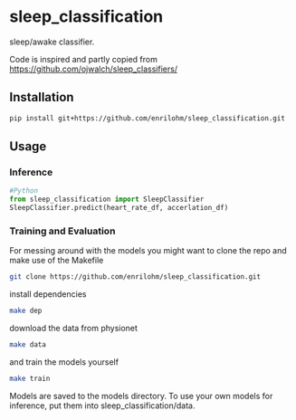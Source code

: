 # sleep_classification

sleep/awake classifier.

Code is inspired and partly copied from
<https://github.com/ojwalch/sleep_classifiers/>

## Installation

```bash
pip install git+https://github.com/enrilohm/sleep_classification.git
```
## Usage

### Inference

```python
#Python
from sleep_classification import SleepClassifier
SleepClassifier.predict(heart_rate_df, accerlation_df)
```

### Training and Evaluation

For messing around with the models you might want to clone the repo and make use of the Makefile
```bash
git clone https://github.com/enrilohm/sleep_classification.git
```

install dependencies
```bash
make dep
```

download the data from physionet
```bash
make data
```

and train the models yourself
```bash
make train
```

Models are saved to the models directory. To use your own models for inference, put them into sleep_classification/data.

